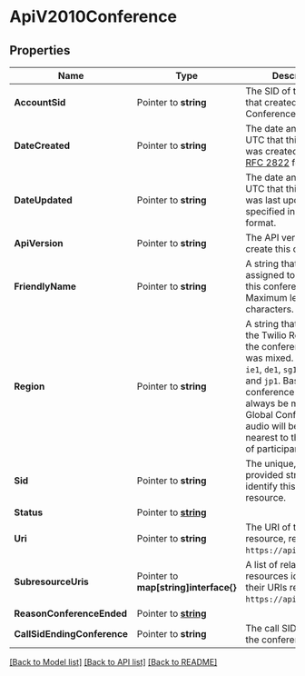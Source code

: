 # ApiV2010Conference

## Properties

Name | Type | Description | Notes
------------ | ------------- | ------------- | -------------
**AccountSid** | Pointer to **string** | The SID of the [Account](https://www.twilio.com/docs/iam/api/account) that created this Conference resource. |
**DateCreated** | Pointer to **string** | The date and time in UTC that this resource was created specified in [RFC 2822](https://www.ietf.org/rfc/rfc2822.txt) format. |
**DateUpdated** | Pointer to **string** | The date and time in UTC that this resource was last updated, specified in [RFC 2822](https://www.ietf.org/rfc/rfc2822.txt) format. |
**ApiVersion** | Pointer to **string** | The API version used to create this conference. |
**FriendlyName** | Pointer to **string** | A string that you assigned to describe this conference room. Maximum length is 128 characters. |
**Region** | Pointer to **string** | A string that represents the Twilio Region where the conference audio was mixed. May be `us1`, `ie1`,  `de1`, `sg1`, `br1`, `au1`, and `jp1`. Basic conference audio will always be mixed in `us1`. Global Conference audio will be mixed nearest to the majority of participants. |
**Sid** | Pointer to **string** | The unique, Twilio-provided string used to identify this Conference resource. |
**Status** | Pointer to [**string**](ConferenceEnumStatus.md) |  |
**Uri** | Pointer to **string** | The URI of this resource, relative to `https://api.twilio.com`. |
**SubresourceUris** | Pointer to **map[string]interface{}** | A list of related resources identified by their URIs relative to `https://api.twilio.com`. |
**ReasonConferenceEnded** | Pointer to [**string**](ConferenceEnumReasonConferenceEnded.md) |  |
**CallSidEndingConference** | Pointer to **string** | The call SID that caused the conference to end. |

[[Back to Model list]](../README.md#documentation-for-models) [[Back to API list]](../README.md#documentation-for-api-endpoints) [[Back to README]](../README.md)



